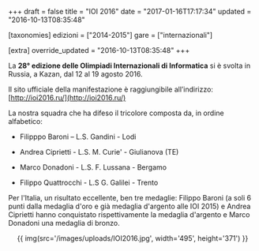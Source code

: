 +++
draft = false
title = "IOI 2016"
date = "2017-01-16T17:17:34"
updated = "2016-10-13T08:35:48"

[taxonomies]
edizioni = ["2014-2015"]
gare = ["internazionali"]

[extra]
override_updated = "2016-10-13T08:35:48"
+++

La **28° edizione delle Olimpiadi Internazionali di Informatica** si è svolta in Russia, a Kazan, dal 12 al 19 agosto 2016.

Il sito ufficiale della manifestazione è raggiungibile all’indirizzo:
[http://ioi2016.ru/](http://ioi2016.ru/)

La nostra squadra che ha difeso il tricolore composta da, in ordine alfabetico:

- Filipppo Baroni – L.S. Gandini - Lodi

- Andrea Ciprietti - L.S. M. Curie' - Giulianova (TE)

- Marco Donadoni - L.S. F. Lussana - Bergamo

- Filippo Quattrocchi - L.S G. Galilei - Trento

Per l'Italia, un risultato eccellente, ben tre medaglie: Filippo Baroni (a soli 6 punti dalla medaglia d'oro e già medaglia d'argento alle IOI 2015) e Andrea Ciprietti hanno conquistato rispettivamente la medaglia d'argento e Marco Donadoni una medaglia di bronzo.

<!-- more -->

<div style="text-align: center;">

{{ img(src='/images/uploads/IOI2016.jpg', width='495', height='371') }}

</div>

